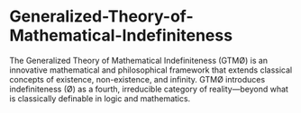 # Generalized-Theory-of-Mathematical-Indefiniteness
The Generalized Theory of Mathematical Indefiniteness (GTMØ) is an innovative mathematical and philosophical framework that extends classical concepts of existence, non-existence, and infinity. GTMØ introduces indefiniteness (Ø) as a fourth, irreducible category of reality—beyond what is classically definable in logic and mathematics.
